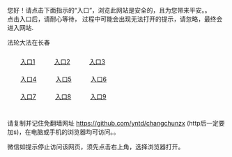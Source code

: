 您好！请点击下面指示的“入口”，浏览此网站是安全的，且为您带来平安。。 <br/>
点击入口后，请耐心等待， 过程中可能会出现无法打开的提示，请忽略，最终会进入网站. </br>

法轮大法在长春<br/>
<div style="padding:10px"><a style="margin:20px" target="_blank" href="https://d255zg5h8fptms.cloudfront.net/2Qpsp?seaswq" id="ccLink1" rel="nofollow">入口1</a> <a target="_blank" style="margin:20px" href="https://dpkxkpl8olj6n.cloudfront.net/2Qpsp?wmykz" id="ccLink2" rel="nofollow">入口2</a> <a style="margin:20px" target="_blank" href="https://d3m93vi3f2q8ub.cloudfront.net/2Qpsp?tqdrz" id="ccLink3" rel="nofollow">入口3</a></div>

<div style="padding:10px" ><a style="margin:20px" target="_blank" href="https://d255zg5h8fptms.cloudfront.net/2Qpsp?seaswq" id="ccLink4" rel="nofollow">入口4</a> <a style="margin:20px" href="https://dpkxkpl8olj6n.cloudfront.net/2Qpsp?wmykz" target="_blank" id="ccLink5" rel="nofollow">入口5</a> <a style="margin:20px" href="https://d3m93vi3f2q8ub.cloudfront.net/2Qpsp?tqdrz" target="_blank" id="ccLink6" rel="nofollow">入口6</a></div>

<div style="padding:10px"><a style="margin:20px" target="_blank" href="https://d255zg5h8fptms.cloudfront.net/2Qpsp?seaswq" id="ccLink7" rel="nofollow">入口7</a> <a style="margin:20px" href="https://dpkxkpl8olj6n.cloudfront.net/2Qpsp?wmykz" target="_blank" id="ccLink8" rel="nofollow">入口8</a> <a style="margin:20px" target="_blank" href="https://d3m93vi3f2q8ub.cloudfront.net/2Qpsp?tqdrz" id="ccLink9" rel="nofollow">入口9</a></div>

<br/>



请复制并记住免翻墙网址 https://github.com/yntd/changchunzx (http后一定要加s)，在电脑或手机的浏览器均可访问。。<br/>

微信如提示停止访问该网页，须先点击右上角，选择浏览器打开。
